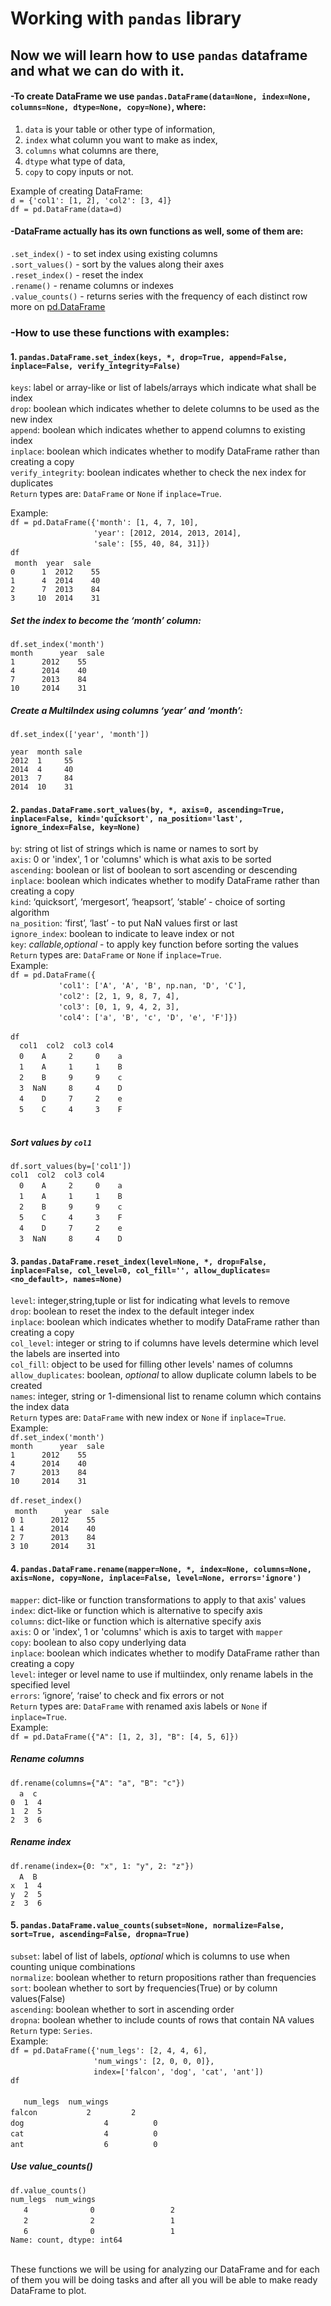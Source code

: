 # Working with `pandas` library
## Now we will learn how to use `pandas` dataframe and what we can do with it.
#### -To create DataFrame we use `pandas.DataFrame(data=None, index=None, columns=None, dtype=None, copy=None)`, where:
1. `data` is your table or other type of information,
2. `index` what column you want to make as index,
3. `columns` what columns are there,
4. `dtype` what type of data,
5. `copy` to copy inputs or not.

Example of creating DataFrame:<br>
`d = {'col1': [1, 2], 'col2': [3, 4]}`  
`df = pd.DataFrame(data=d)`
#### -DataFrame actually has its own functions as well, some of them are:
`.set_index()` - to set index using existing columns<br>
`.sort_values()` - sort by the values along their axes<br>
`.reset_index()` - reset the index <br>
`.rename()` - rename columns or indexes<br>
`.value_counts()` - returns series with the frequency of each distinct row<br>
more on [pd.DataFrame](https://pandas.pydata.org/pandas-docs/stable/reference/api/pandas.DataFrame.html)

### -How to use these functions with examples:
#### 1. `pandas.DataFrame.set_index(keys, *, drop=True, append=False, inplace=False, verify_integrity=False)`
`keys`: label or array-like or list of labels/arrays which indicate what shall be index<br>
`drop`: boolean which indicates whether to delete columns to be used as the new index<br>
`append`: boolean which indicates whether to append columns to existing index<br>
`inplace`: boolean which indicates whether to modify DataFrame rather than creating a copy<br>
`verify_integrity`: boolean indicates whether to check the nex index for duplicates<br>
`Return` types are: `DataFrame` or `None` if `inplace=True`.<br>

Example:<br>
`df = pd.DataFrame({'month': [1, 4, 7, 10],`<br>
&ensp;&ensp;&ensp;&ensp;&ensp;&ensp;&ensp;&ensp;&ensp;&ensp;&ensp;&ensp;&ensp;&ensp;&ensp;&ensp;&ensp;&ensp;&ensp;`'year': [2012, 2014, 2013, 2014],`<br>
&ensp;&ensp;&ensp;&ensp;&ensp;&ensp;&ensp;&ensp;&ensp;&ensp;&ensp;&ensp;&ensp;&ensp;&ensp;&ensp;&ensp;&ensp;&ensp;`'sale': [55, 40, 84, 31]})`<br>
`df`<br>
   &ensp;`month  year  sale`<br>
`0      1  2012    55`<br>
`1      4  2014    40`<br>
`2      7  2013    84`<br>
`3     10  2014    31`<br>
##### Set the index to become the ‘month’ column:
`df.set_index('month')`<br>
`month      year  sale`<br>
`1      2012    55`<br>
`4      2014    40`<br>
`7      2013    84`<br>
`10     2014    31`<br>
##### Create a MultiIndex using columns ‘year’ and ‘month’:
`df.set_index(['year', 'month'])`<br>
            
`year  month sale`<br>
`2012  1     55`<br>
`2014  4     40`<br>
`2013  7     84`<br>
`2014  10    31`<br>

#### 2. `pandas.DataFrame.sort_values(by, *, axis=0, ascending=True, inplace=False, kind='quicksort', na_position='last', ignore_index=False, key=None)`
`by`: string ot list of strings which is name or names to sort by<br>
`axis`: 0 or 'index', 1 or 'columns' which is what axis to be sorted<br>
`ascending`: boolean or list of boolean to sort ascending or descending<br>
`inplace`: boolean which indicates whether to modify DataFrame rather than creating a copy<br>
`kind`: ‘quicksort’, ‘mergesort’, ‘heapsort’, ‘stable’ - choice of sorting algorithm<br>
`na_position`: ‘first’, ‘last’ - to put NaN values first or last<br>
`ignore_index`: boolean to indicate to leave index or not<br>
`key`: *callable,optional* - to apply key function before sorting the values<br>
`Return` types are: `DataFrame` or `None` if `inplace=True`.<br>
Example:<br>
`df = pd.DataFrame({`<br>
&ensp;&ensp;&ensp;&ensp;&ensp;&ensp;&ensp;&ensp;&ensp;&ensp;&ensp;`'col1': ['A', 'A', 'B', np.nan, 'D', 'C'],`<br>
&ensp;&ensp;&ensp;&ensp;&ensp;&ensp;&ensp;&ensp;&ensp;&ensp;&ensp;`'col2': [2, 1, 9, 8, 7, 4],`<br>
&ensp;&ensp;&ensp;&ensp;&ensp;&ensp;&ensp;&ensp;&ensp;&ensp;&ensp;`'col3': [0, 1, 9, 4, 2, 3],`<br>
&ensp;&ensp;&ensp;&ensp;&ensp;&ensp;&ensp;&ensp;&ensp;&ensp;&ensp;`'col4': ['a', 'B', 'c', 'D', 'e', 'F']})`<br>
<br>
`df`<br>
`  col1  col2  col3 col4`<br>
&ensp;&ensp;`0    A     2     0    a`<br>
&ensp;&ensp;`1    A     1     1    B`<br>
&ensp;&ensp;`2    B     9     9    c`<br>
&ensp;&ensp;`3  NaN     8     4    D`<br>
&ensp;&ensp;`4    D     7     2    e`<br>
&ensp;&ensp;`5    C     4     3    F`<br>
<br>
##### Sort values by `col1`
`df.sort_values(by=['col1'])`<br>
  `col1  col2  col3 col4`<br>
&ensp;&ensp;`0    A     2     0    a`<br>
&ensp;&ensp;`1    A     1     1    B`<br>
&ensp;&ensp;`2    B     9     9    c`<br>
&ensp;&ensp;`5    C     4     3    F`<br>
&ensp;&ensp;`4    D     7     2    e`<br>
&ensp;&ensp;`3  NaN     8     4    D`<br>

#### 3. `pandas.DataFrame.reset_index(level=None, *, drop=False, inplace=False, col_level=0, col_fill='', allow_duplicates=<no_default>, names=None)`
`level`: integer,string,tuple or list for indicating what levels to remove<br>
`drop`: boolean to reset the index to the default integer index<br>
`inplace`: boolean which indicates whether to modify DataFrame rather than creating a copy<br>
`col_level`: integer or string to if columns have levels determine which level the labels are inserted into<br>
`col_fill`: object to be used for filling other levels' names of columns<br>
`allow_duplicates`: boolean, *optional* to allow duplicate column labels to be created <br>
`names`: integer, string or 1-dimensional list to rename column which contains the index data<br>
`Return` types are: `DataFrame` with new index or `None` if `inplace=True`.<br>
Example:<br>
`df.set_index('month')`<br>
`month      year  sale`<br>
`1      2012    55`<br>
`4      2014    40`<br>
`7      2013    84`<br>
`10     2014    31`<br>
<br>
`df.reset_index()`<br>
&ensp;`month      year  sale`<br>
`0 1      2012    55`<br>
`1 4      2014    40`<br>
`2 7      2013    84`<br>
`3 10     2014    31`<br>

#### 4. `pandas.DataFrame.rename(mapper=None, *, index=None, columns=None, axis=None, copy=None, inplace=False, level=None, errors='ignore')`
`mapper`: dict-like or function transformations to apply to that axis' values<br>
`index`: dict-like or function which is alternative to specify axis<br>
`columns`: dict-like or function which is alternative specify axis<br>
`axis`: 0 or 'index', 1 or 'columns' which is axis to target with `mapper`<br>
`copy`: boolean to also copy underlying data <br>
`inplace`: boolean which indicates whether to modify DataFrame rather than creating a copy<br>
`level`: integer or level name to use if multiindex, only rename labels in the specified level<br>
`errors`: ‘ignore’, ‘raise’ to check and fix errors or not<br>
`Return` types are: `DataFrame` with renamed axis labels or `None` if `inplace=True`.<br>
Example:<br>
`df = pd.DataFrame({"A": [1, 2, 3], "B": [4, 5, 6]})`<br>
##### Rename columns 
`df.rename(columns={"A": "a", "B": "c"})`<br>
&ensp;&ensp;`a  c`<br>
`0  1  4`<br>
`1  2  5`<br>
`2  3  6`<br>
##### Rename index 
`df.rename(index={0: "x", 1: "y", 2: "z"})`<br>
&ensp;&ensp;`A  B`<br>
`x  1  4`<br>
`y  2  5`<br>
`z  3  6`<br>

#### 5. `pandas.DataFrame.value_counts(subset=None, normalize=False, sort=True, ascending=False, dropna=True)`
`subset`: label of list of labels, *optional* which is columns to use when counting unique combinations<br>
`normalize`: boolean whether to return propositions rather than frequencies<br>
`sort`: boolean whether to sort by frequencies(True) or by column values(False)<br>
`ascending`: boolean whether to sort in ascending order<br>
`dropna`: boolean whether to include counts of rows that contain NA values <br>
`Return` type: `Series`.<br>
Example:<br>
`df = pd.DataFrame({'num_legs': [2, 4, 4, 6],`<br>
&ensp;&ensp;&ensp;&ensp;&ensp;&ensp;&ensp;&ensp;&ensp;&ensp;&ensp;&ensp;&ensp;&ensp;&ensp;&ensp;&ensp;&ensp;&ensp;`'num_wings': [2, 0, 0, 0]},`<br>
&ensp;&ensp;&ensp;&ensp;&ensp;&ensp;&ensp;&ensp;&ensp;&ensp;&ensp;&ensp;&ensp;&ensp;&ensp;&ensp;&ensp;&ensp;&ensp;`index=['falcon', 'dog', 'cat', 'ant'])`<br>
`df`<br>
<br>
&ensp;&ensp;&ensp;`num_legs  num_wings`<br>
`falcon      `&ensp;&ensp;`   2         2`<br>
`dog       `&ensp;&ensp;&ensp;&ensp;&ensp;`      4          0`<br>
`cat        `&ensp;&ensp;&ensp;&ensp;&ensp;`     4          0`<br>
`ant         `&ensp;&ensp;&ensp;&ensp;&ensp;`    6          0`<br>
##### Use value_counts()
`df.value_counts()`<br>
`num_legs  num_wings`<br>
&ensp;&ensp;&ensp;`4    `&ensp;&ensp;&ensp;&ensp;&ensp;`      0       `&ensp;&ensp;&ensp;&ensp;&ensp;`      2`<br>
&ensp;&ensp;&ensp;`2     `&ensp;&ensp;&ensp;&ensp;&ensp;`     2         `&ensp;&ensp;&ensp;&ensp;&ensp;`    1`<br>
&ensp;&ensp;&ensp;`6      `&ensp;&ensp;&ensp;&ensp;&ensp;`    0          `&ensp;&ensp;&ensp;&ensp;&ensp;`   1`<br>
`Name: count, dtype: int64`<br>



<br>These functions we will be using for analyzing our DataFrame and for each of them you will be doing tasks and after all you will be able to make ready DataFrame to plot.

                